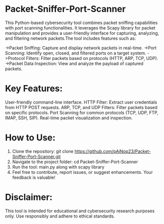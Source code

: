 # Packet-Sniffer-Port-Scanner
This Python-based cybersecurity tool combines packet sniffing capabilities with port scanning functionalities. It leverages the Scapy library for packet manipulation and provides a user-friendly interface for capturing, analyzing, and filtering network packets.The tool includes features such as:

->Packet Sniffing: Capture and display network packets in real-time.
->Port Scanning: Identify open, closed, and filtered ports on a target system.
->Protocol Filters: Filter packets based on protocols (HTTP, ARP, TCP, UDP).
->Packet Data Inspection: View and analyze the payload of captured packets.

# Key Features:

User-friendly command-line interface.
HTTP Filter: Extract user credentials from HTTP POST requests.
ARP, TCP, and UDP Filters: Filter packets based on specific protocols.
Port Scanning for common protocols (TCP, UDP, FTP, IMAP, SSH, SIP).
Real-time packet visualization and inspection.

# How to Use:

1) Clone the repository: git clone https://github.com/pAiNop23/Packet-Sniffer-Port-Scanner.git
2) Navigate to the project folder: cd Packet-Sniffer-Port-Scanner
3) Run the tool: main.py along with scapy library 
4) Feel free to contribute, report issues, or suggest enhancements. Your feedback is valuable!

# Disclaimer:
This tool is intended for educational and cybersecurity research purposes only. Use responsibly and adhere to ethical standards.


